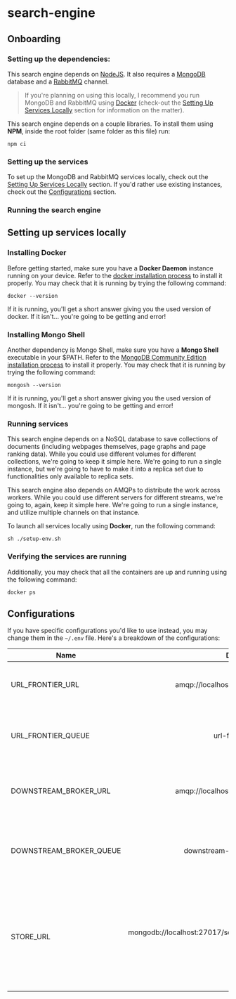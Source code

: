 # search-engine

## Onboarding

### Setting up the dependencies:

This search engine depends on [NodeJS](https://nodejs.org/en/download). It also requires a 
[MongoDB](https://www.mongodb.com) database and a [RabbitMQ](https://www.rabbitmq.com/#getstarted)
channel. 

> If you're planning on using this locally, I recommend you run MongoDB and RabbitMQ
> using [Docker](https://www.docker.com/products/docker-desktop/) (check-out the
> [Setting Up Services Locally](#setting-up-services-locally) section for information
> on the matter).

This search engine depends on a couple libraries. To install them using __NPM__, inside the 
root folder (same folder as this file) run:

```shell
npm ci
```

### Setting up the services

To set up the MongoDB and RabbitMQ services locally, check out the
[Setting Up Services Locally](#setting-up-services-locally) section. If you'd rather use
existing instances, check out the [Configurations](#configurations) section.

### Running the search engine

## Setting up services locally

### Installing Docker

Before getting started, make sure you have a __Docker Daemon__ instance running on your device. 
Refer to the [docker installation process](https://docs.docker.com/engine/install/) to install 
it properly. You may check that it is running by trying the following command:
```shell
docker --version
```

If it is running, you'll get a short answer giving you the used version of docker. If it isn't... you're
going to be getting and error!

### Installing Mongo Shell

Another dependency is Mongo Shell, make sure you have a __Mongo Shell__ executable in your $PATH.
Refer to the [MongoDB Community Edition installation process](https://www.mongodb.com/docs/manual/administration/install-community/) to install
it properly. You may check that it is running by trying the following command:
```shell
mongosh --version
```

If it is running, you'll get a short answer giving you the used version of mongosh. If it isn't... you're
going to be getting and error!

### Running services

This search engine depends on a NoSQL database to save collections of documents (including webpages
themselves, page graphs and page ranking data). While you could use different volumes for different
collections, we're going to keep it simple here. We're going to run a single instance, but we're going 
to have to make it into a replica set due to functionalities only available to replica sets.

This search engine also depends on AMQPs to distribute the work across workers. While you could use
different servers for different streams, we're going to, again, keep it simple here. We're going to run a
single instance, and utilize multiple channels on that instance.

To launch all services locally using __Docker__, run the following command:

```shell
sh ./setup-env.sh
```

### Verifying the services are running

Additionally, you may check that all the containers are up and running using the following command:

```shell
docker ps
```

## Configurations

If you have specific configurations you'd like to use instead, you may change them in 
the `~/.env` file. Here's a breakdown of the configurations:

| Name                    |         Default | Description                                                                                                                                  |
|-------------------------|----------------:|----------------------------------------------------------------------------------------------------------------------------------------------|
| URL_FRONTIER_URL        | amqp://localhost:5672 | This is the RabbitMQ channel url for the URL Frontier.                                                                                       |
| URL_FRONTIER_QUEUE      | url-frontier | This is the channel's queue dedicated to the URL Frontier.                                                                                   |
| DOWNSTREAM_BROKER_URL   | amqp://localhost:5672 | This is the RabbitMQ channel url for the Downstream Broker.                                                                                  |
| DOWNSTREAM_BROKER_QUEUE | downstream-broker | This is the channel's queue dedicated to the Downstream Broker.                                                                              |
| STORE_URL | mongodb://localhost:27017/search-engine | This is the mongodb connection string. It includes everything from the domain, the port, database name, to the authentication, if specified. |
